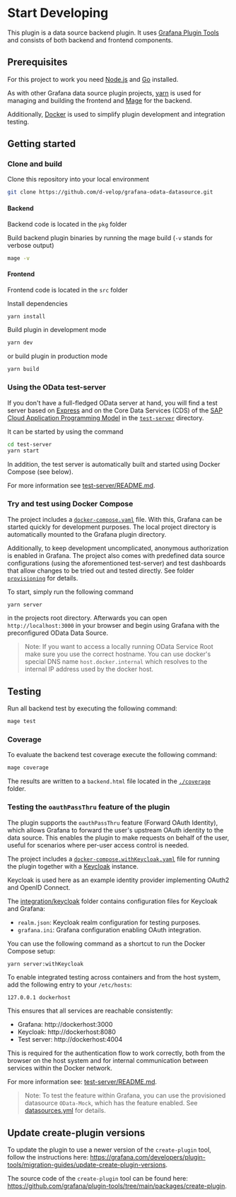 # Start Developing
This plugin is a data source backend plugin. It uses [Grafana Plugin Tools](https://grafana.github.io/plugin-tools/) and
consists of both backend and frontend components.

## Prerequisites
For this project to work you need [Node.js](https://nodejs.org/en/) and [Go](https://go.dev) installed.

As with other Grafana data source plugin projects, [yarn](https://yarnpkg.com/) is used for managing and building the
frontend and [Mage](https://magefile.org) for the backend.

Additionally, [Docker](https://www.docker.com/) is used to simplify plugin development and integration testing.

## Getting started

### Clone and build
Clone this repository into your local environment
```bash
git clone https://github.com/d-velop/grafana-odata-datasource.git
```

#### Backend
Backend code is located in the `pkg` folder

Build backend plugin binaries by running the mage build (`-v` stands for verbose output)
```bash
mage -v
```

#### Frontend
Frontend code is located in the `src` folder

Install dependencies
```bash
yarn install
```

Build plugin in development mode
```bash
yarn dev
```

or build plugin in production mode
```bash
yarn build
```

### Using the OData test-server
If you don't have a full-fledged OData server at hand, you will find a test server based on
[Express](https://expressjs.com) and on the Core Data Services (CDS) of the
[SAP Cloud Application Programming Model](https://cap.cloud.sap/) in the [`test-server`](test-server) directory.

It can be started by using the command
```bash
cd test-server
yarn start 
```

In addition, the test server is automatically built and started using Docker Compose (see below).

For more information see [test-server/README.md](test-server/README.md).

### Try and test using Docker Compose
The project includes a [`docker-compose.yaml`](docker-compose.yaml) file. With this, Grafana can be started quickly for
development purposes. The local project directory is automatically mounted to the Grafana plugin directory.

Additionally, to keep development uncomplicated, anonymous authorization is enabled in Grafana. The project also comes
with predefined data source configurations (using the aforementioned test-server) and test dashboards that allow changes
to be tried out and tested directly. See folder [`provisioning`](provisioning) for details.

To start, simply run the following command
```bash
yarn server
```
in the projects root directory. Afterwards you can open `http://localhost:3000` in your browser and begin using Grafana
with the preconfigured OData Data Source.

> Note: If you want to access a locally running OData Service Root make sure you use the correct hostname. You can use
> docker's special DNS name `host.docker.internal` which resolves to the internal IP address used by the docker host.

## Testing

Run all backend test by executing the following command:

```bash
mage test
```

### Coverage

To evaluate the backend test coverage execute the following command:

```bash
mage coverage
```

The results are written to a `backend.html` file located in the [`./coverage`](./coverage) folder.

### Testing the `oauthPassThru` feature of the plugin

The plugin supports the `oauthPassThru` feature (Forward OAuth Identity), which allows Grafana to forward the user's
upstream OAuth identity to the data source. This enables the plugin to make requests on behalf of the user, useful for
scenarios where per-user access control is needed.

The project includes a [`docker-compose.withKeycloak.yaml`](docker-compose.withKeycloak.yaml) file for running the
plugin together with a [Keycloak](https://www.keycloak.org/) instance.

Keycloak is used here as an example identity provider implementing OAuth2 and OpenID Connect.

The [integration/keycloak](integration/keycloak) folder contains configuration files for Keycloak and Grafana:

- `realm.json`: Keycloak realm configuration for testing purposes.
- `grafana.ini`: Grafana configuration enabling OAuth integration.

You can use the following command as a shortcut to run the Docker Compose setup:
```bash
yarn server:withKeycloak
```

To enable integrated testing across containers and from the host system, add the following entry to your `/etc/hosts`:
```
127.0.0.1 dockerhost
```

This ensures that all services are reachable consistently:
* Grafana: http://dockerhost:3000
* Keycloak: http://dockerhost:8080
* Test server: http://dockerhost:4004

This is required for the authentication flow to work correctly, both from the browser on the host system and for
internal communication between services within the Docker network.

For more information see: [test-server/README.md](test-server/README.md).

> Note: To test the feature within Grafana, you can use the provisioned datasource `OData-Mock`, which has the feature
> enabled. See [datasources.yml](provisioning/datasources/datasources.yml) for details.

## Update create-plugin versions
To update the plugin to use a newer version of the `create-plugin` tool, follow the instructions here:
<https://grafana.com/developers/plugin-tools/migration-guides/update-create-plugin-versions>.

The source code of the `create-plugin` tool can be found here:
<https://github.com/grafana/plugin-tools/tree/main/packages/create-plugin>.
